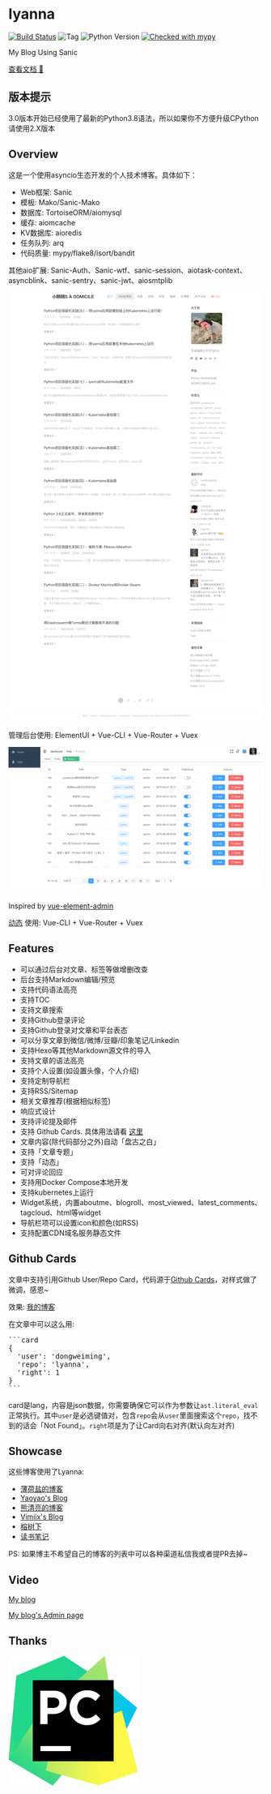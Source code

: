 # lyanna

[![Build Status](https://travis-ci.org/dongweiming/lyanna.svg?branch=master)](https://travis-ci.org/dongweiming/lyanna)
![Tag](https://img.shields.io/github/v/tag/dongweiming/lyanna)
![Python Version](https://img.shields.io/badge/python-3.8-blue)
[![Checked with mypy](http://www.mypy-lang.org/static/mypy_badge.svg)](http://mypy-lang.org/)

My Blog Using Sanic

[查看文档 📖](https://dongweiming.github.io/lyanna/)

## 版本提示

3.0版本开始已经使用了最新的Python3.8语法，所以如果你不方便升级CPython请使用2.X版本

## Overview

这是一个使用asyncio生态开发的个人技术博客。具体如下：

* Web框架: Sanic
* 模板: Mako/Sanic-Mako
* 数据库: TortoiseORM/aiomysql
* 缓存: aiomcache
* KV数据库: aioredis
* 任务队列: arq
* 代码质量: mypy/flake8/isort/bandit

其他aio扩展: Sanic-Auth、Sanic-wtf、sanic-session、aiotask-context、asyncblink、sanic-sentry、sanic-jwt、aiosmtplib

<p align="center">
  <img width="600" src="./docs/widget.png" >
</p>

管理后台使用: ElementUI + Vue-CLI + Vue-Router + Vuex

<p align="center">
  <img width="600" src="./screenshot/admin.png" >
</p>

Inspired by [vue-element-admin](https://github.com/PanJiaChen/vue-element-admin)

[动态](https://www.dongwm.com/activities) 使用: Vue-CLI + Vue-Router + Vuex

## Features

* 可以通过后台对文章、标签等做增删改查
* 后台支持Markdown编辑/预览
* 支持代码语法高亮
* 支持TOC
* 支持文章搜索
* 支持Github登录评论
* 支持Github登录对文章和平台表态
* 可以分享文章到微信/微博/豆瓣/印象笔记/Linkedin
* 支持Hexo等其他Markdown源文件的导入
* 支持文章的语法高亮
* 支持个人设置(如设置头像，个人介绍)
* 支持定制导航栏
* 支持RSS/Sitemap
* 相关文章推荐(根据相似标签)
* 响应式设计
* 支持评论提及邮件
* 支持 Github Cards. 具体用法请看 [这里](#github-cards)
* 文章内容(除代码部分之外)自动「盘古之白」
* 支持「文章专题」
* 支持「动态」
* 可对评论回应
* 支持用Docker Compose本地开发
* 支持kubernetes上运行
* Widget系统，内置aboutme、blogroll、most\_viewed、latest\_comments、tagcloud、html等widget
* 导航栏项可以设置icon和颜色(如RSS)
* 支持配置CDN域名服务静态文件

## Github Cards

文章中支持引用Github User/Repo Card，代码源于[Github Cards](https://github.com/lepture/github-cards)，对样式做了微调，感恩~

效果: [我的博客](https://www.dongwm.com/page/about-blog)

在文章中可以这么用:

<pre>
```card
{
  'user': 'dongweiming',
  'repo': 'lyanna',
  'right': 1
}
```
</pre>

card是lang，内容是json数据，你需要确保它可以作为参数让`ast.literal_eval`正常执行。其中`user`是必选键值对，包含`repo`会从`user`里面搜索这个`repo`，找不到的话会「Not Found」。`right`项是为了让Card向右对齐(默认向左对齐)

## Showcase

这些博客使用了Lyanna:

- [薄荷盐的博客](https://www.boheyan.cn/)
- [Yaoyao's Blog](http://www.liu-yao.com/)
- [熊清亮的博客](https://seealso.cn/)
- [Vimiix's Blog](https://vimiix.com)
- [榕树下](https://www.ams.pub)
- [读书笔记](http://www.chenvq.cn/)

PS: 如果博主不希望自己的博客的列表中可以各种渠道私信我或者提PR去掉~

## Video

[My blog](https://youtu.be/rHYvrefjZwg)

[My blog's Admin page](https://youtu.be/iZCGTvC1NPo)

## Thanks

[![PyCharm](docs/pycharm.svg)](https://www.jetbrains.com/?from=lyanna)
